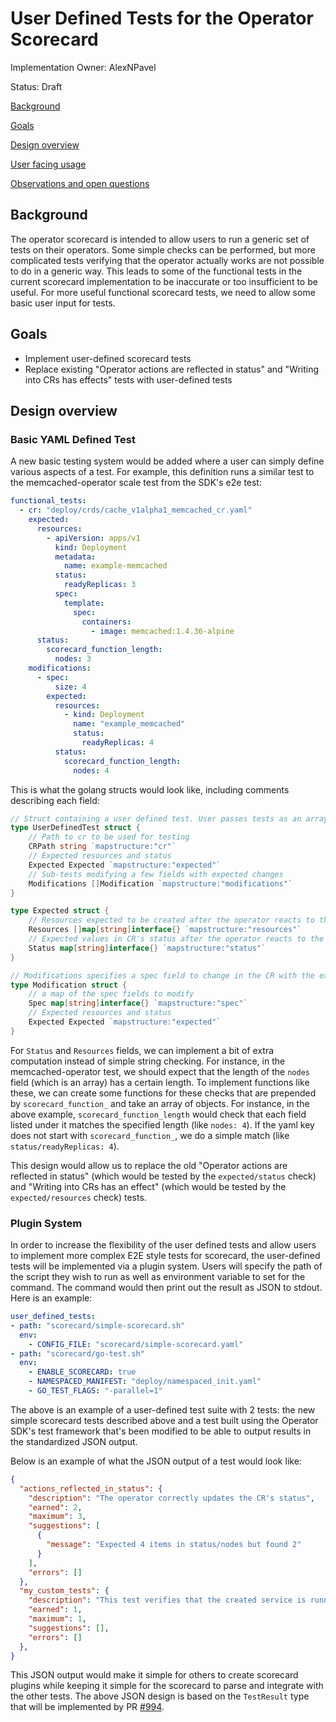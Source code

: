# User Defined Tests for the Operator Scorecard

Implementation Owner: AlexNPavel

Status: Draft

[Background](#Background)

[Goals](#Goals)

[Design overview](#Design_overview)

[User facing usage](#User_facing_usage)

[Observations and open questions](#Observations_and_open_questions)

## Background

The operator scorecard is intended to allow users to run a generic set of tests on their operators. Some simple checks can be performed, but more complicated
tests verifying that the operator actually works are not possible to do in a generic way. This leads to some of the functional tests in the current scorecard
implementation to be inaccurate or too insufficient to be useful. For more useful functional scorecard tests, we need to allow some basic user input for tests.

## Goals

- Implement user-defined scorecard tests
- Replace existing "Operator actions are reflected in status" and "Writing into CRs has effects" tests with user-defined tests

## Design overview

### Basic YAML Defined Test

A new basic testing system would be added where a user can simply define various aspects of a test. For example, this definition runs a similar test to the memcached-operator scale test from the SDK's e2e test:

```yaml
functional_tests:
  - cr: "deploy/crds/cache_v1alpha1_memcached_cr.yaml"
    expected:
      resources:
        - apiVersion: apps/v1
          kind: Deployment
          metadata:
            name: example-memcached
          status:
            readyReplicas: 3
          spec:
            template:
              spec:
                containers:
                  - image: memcached:1.4.36-alpine
      status:
        scorecard_function_length:
          nodes: 3
    modifications:
      - spec:
          size: 4
        expected:
          resources:
            - kind: Deployment
              name: "example_memcached"
              status:
                readyReplicas: 4
          status:
            scorecard_function_length:
              nodes: 4
```

This is what the golang structs would look like, including comments describing each field:

```go
// Struct containing a user defined test. User passes tests as an array using the `functional_tests` viper config
type UserDefinedTest struct {
    // Path to cr to be used for testing
    CRPath string `mapstructure:"cr"`
    // Expected resources and status
    Expected Expected `mapstructure:"expected"`
    // Sub-tests modifying a few fields with expected changes
    Modifications []Modification `mapstructure:"modifications"`
}

type Expected struct {
	// Resources expected to be created after the operator reacts to the CR
	Resources []map[string]interface{} `mapstructure:"resources"`
	// Expected values in CR's status after the operator reacts to the CR
	Status map[string]interface{} `mapstructure:"status"`
}

// Modifications specifies a spec field to change in the CR with the expected results
type Modification struct {
    // a map of the spec fields to modify
    Spec map[string]interface{} `mapstructure:"spec"`
    // Expected resources and status
    Expected Expected `mapstructure:"expected"`
}
```

For `Status` and `Resources` fields, we can implement a bit of extra computation instead of simple string checking. For instance,
in the memcached-operator test, we should expect that the length of the `nodes` field (which is an array) has a certain length. To implement functions like
these, we can create some functions for these checks that are prepended by `scorecard_function_` and take an array of objects. For instance, in the above
example, `scorecard_function_length` would check that each field listed under it matches the specified length (like `nodes: 4`). If the yaml key does not
start with `scorecard_function_`, we do a simple match (like `status/readyReplicas: 4`).

This design would allow us to replace the old "Operator actions are reflected in status" (which would be tested by the `expected/status` check) and
"Writing into CRs has an effect" (which would be tested by the `expected/resources` check) tests.

### Plugin System

In order to increase the flexibility of the user defined tests and allow users to implement more complex E2E style tests for scorecard,
the user-defined tests will be implemented via a plugin system. Users will specify the path of the script they wish to run as well
as environment variable to set for the command. The command would then print out the result as JSON to stdout. Here is an example:

```yaml
user_defined_tests:
- path: "scorecard/simple-scorecard.sh"
  env:
    - CONFIG_FILE: "scorecard/simple-scorecard.yaml"
- path: "scorecard/go-test.sh"
  env:
    - ENABLE_SCORECARD: true
    - NAMESPACED_MANIFEST: "deploy/namespaced_init.yaml"
    - GO_TEST_FLAGS: "-parallel=1"
```

The above is an example of a user-defined test suite with 2 tests: the new simple scorecard tests described above and a test
built using the Operator SDK's test framework that's been modified to be able to output results in the standardized JSON output.

Below is an example of what the JSON output of a test would look like:

```json
{
  "actions_reflected_in_status": {
    "description": "The operator correctly updates the CR's status",
    "earned": 2,
    "maximum": 3,
    "suggestions": [
      {
        "message": "Expected 4 items in status/nodes but found 2"
      }
    ],
    "errors": []
  },
  "my_custom_tests": {
    "description": "This test verifies that the created service is running correctly",
    "earned": 1,
    "maximum": 1,
    "suggestions": [],
    "errors": []
  },
}
```

This JSON output would make it simple for others to create scorecard plugins while keeping it simple for the scorecard
to parse and integrate with the other tests. The above JSON design is based on the `TestResult` type that will be implemented
by PR [#994](https://github.com/operator-framework/operator-sdk/pull/994).
